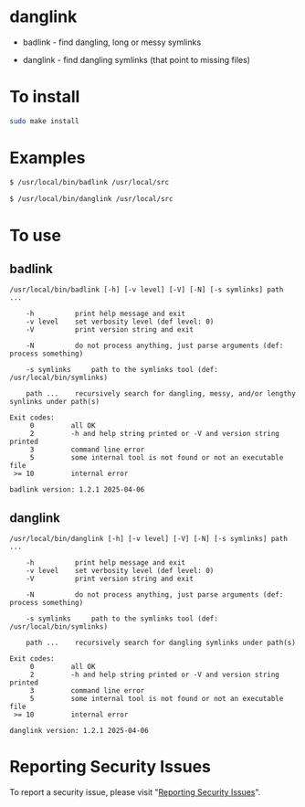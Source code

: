 # danglink

* badlink - find dangling, long or messy symlinks

* danglink - find dangling symlinks (that point to missing files)


# To install

```sh
sudo make install
```


# Examples

```sh
$ /usr/local/bin/badlink /usr/local/src

$ /usr/local/bin/danglink /usr/local/src
```


# To use


## badlink

```
/usr/local/bin/badlink [-h] [-v level] [-V] [-N] [-s symlinks] path ...

    -h          print help message and exit
    -v level    set verbosity level (def level: 0)
    -V          print version string and exit

    -N          do not process anything, just parse arguments (def: process something)

    -s symlinks     path to the symlinks tool (def: /usr/local/bin/symlinks)

    path ...    recursively search for dangling, messy, and/or lengthy synlinks under path(s)

Exit codes:
     0         all OK
     2         -h and help string printed or -V and version string printed
     3         command line error
     5	       some internal tool is not found or not an executable file
 >= 10         internal error

badlink version: 1.2.1 2025-04-06
```


## danglink

```
/usr/local/bin/danglink [-h] [-v level] [-V] [-N] [-s symlinks] path ...

    -h          print help message and exit
    -v level    set verbosity level (def level: 0)
    -V          print version string and exit

    -N          do not process anything, just parse arguments (def: process something)

    -s symlinks     path to the symlinks tool (def: /usr/local/bin/symlinks)

    path ...    recursively search for dangling symlinks under path(s)

Exit codes:
     0         all OK
     2         -h and help string printed or -V and version string printed
     3         command line error
     5	       some internal tool is not found or not an executable file
 >= 10         internal error

danglink version: 1.2.1 2025-04-06
```


# Reporting Security Issues

To report a security issue, please visit "[Reporting Security Issues](https://github.com/lcn2/danglink/security/policy)".
